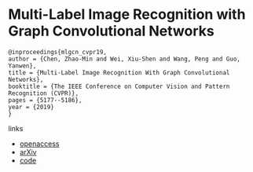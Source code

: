 # Multi-Label Image Recognition with Graph Convolutional Networks

```
@inproceedings{mlgcn_cvpr19,
author = {Chen, Zhao-Min and Wei, Xiu-Shen and Wang, Peng and Guo, Yanwen},
title = {Multi-Label Image Recognition With Graph Convolutional Networks},
booktitle = {The IEEE Conference on Computer Vision and Pattern Recognition (CVPR)},
pages = {5177--5186},
year = {2019}
}
```

links
- [openaccess](http://openaccess.thecvf.com/content_CVPR_2019/html/Chen_Multi-Label_Image_Recognition_With_Graph_Convolutional_Networks_CVPR_2019_paper.html)
- [arXiv](https://arxiv.org/abs/1904.03582)
- [code](https://github.com/chenzhaomin123/ML_GCN)
